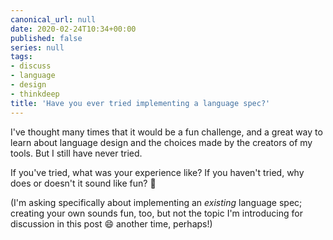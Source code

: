 ```yaml
---
canonical_url: null
date: 2020-02-24T10:34+00:00
published: false
series: null
tags:
- discuss
- language
- design
- thinkdeep
title: 'Have you ever tried implementing a language spec?'
---
```


I've thought many times that it would be a fun challenge, and a great way to learn about language design and the choices made by the creators of my tools. But I still have never tried.

If you've tried, what was your experience like?
If you haven't tried, why does or doesn't it sound like fun? :thinking:

(I'm asking specifically about implementing an _existing_ language spec; creating your own sounds fun, too, but not the topic I'm introducing for discussion in this post :smile: another time, perhaps!)
